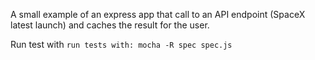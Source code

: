A small example of an express app that call to an API endpoint (SpaceX latest launch) and caches the result for the user.

Run test with  `run tests with: mocha -R spec spec.js`